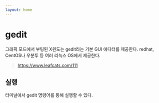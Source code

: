 ```yaml
---
layout: home
---
```


# gedit
그래픽 모드에서 부팅된 X윈도는 gedit라는 기본 GUI 에디터를 제공한다. redhat, CentOS나 우분투 등 여러 리눅스 OS에서 제공한다.
> https://www.leafcats.com/111

## 실행
터미널에서 gedit 명령어를 통해 실행할 수 있다.